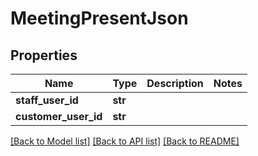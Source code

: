 # MeetingPresentJson

## Properties
Name | Type | Description | Notes
------------ | ------------- | ------------- | -------------
**staff_user_id** | **str** |  | 
**customer_user_id** | **str** |  | 

[[Back to Model list]](../README.md#documentation-for-models) [[Back to API list]](../README.md#documentation-for-api-endpoints) [[Back to README]](../README.md)



